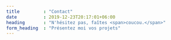 ```yaml
---
title         : "Contact"
date          : 2019-12-23T20:17:01+06:00
heading       : "N'hésitez pas, faîtes <span>coucou.</span>"
form_heading  : "Présentez moi vos projets"
---
```


